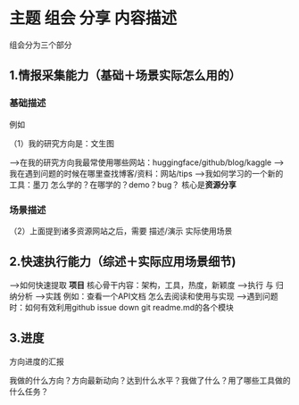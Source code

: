 # 主题 组会 分享 内容描述

组会分为三个部分

## 1.情报采集能力（基础＋场景实际怎么用的）

### 基础描述

例如

（1）我的研究方向是：文生图

-->在我的研究方向我最常使用哪些网站：huggingface/github/blog/kaggle
-->我在遇到问题的时候在哪里查找博客/资料：网站/tips
-->我如何学习的一个新的工具：墨刀 怎么学的？在哪学的？demo？bug？
核心是**资源分享**

### 场景描述

（2）上面提到诸多资源网站之后，需要 描述/演示 实际使用场景

## 2.快速执行能力（综述＋实际应用场景细节)

-->如何快速提取  **项目**  核心骨干内容：架构，工具，热度，新颖度
-->执行 与 归纳分析
-->实践  例如：查看一个API文档 怎么去阅读和使用与实现
-->遇到问题时：如何有效利用github  issue  down git readme.md的各个模块

## 3.进度

方向进度的汇报

我做的什么方向？方向最新动向？达到什么水平？我做了什么？用了哪些工具做的什么任务？
